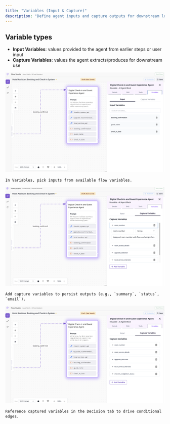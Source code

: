 ```yaml
---
title: "Variables (Input & Capture)"
description: "Define agent inputs and capture outputs for downstream logic."
---
```


## Variable types

- **Input Variables**: values provided to the agent from earlier steps or user input
- **Capture Variables**: values the agent extracts/produces for downstream use

<Steps>
  <Step title="Select inputs">
    <Frame>
  <img src="/images/input-var.png" alt="step-1
  " />
</Frame>

    In Variables, pick inputs from available flow variables.
  </Step>
  <Step title="Add captures">
   <Frame>
  <img src="/images/final.png" alt="step-1
  " />
</Frame>
  
    Add capture variables to persist outputs (e.g., `summary`, `status`, `email`).
  </Step>
  <Step title="Use in decisions">
    <Frame>
  <img src="/images/variables.png" alt="step-1
  " />
</Frame>
    
    Reference captured variables in the Decision tab to drive conditional edges.
  </Step>
</Steps>